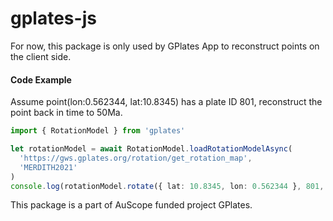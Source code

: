# gplates-js

For now, this package is only used by GPlates App to reconstruct points on the client side.

#### Code Example

Assume point(lon:0.562344, lat:10.8345) has a plate ID 801,
reconstruct the point back in time to 50Ma.

```typescript
import { RotationModel } from 'gplates'

let rotationModel = await RotationModel.loadRotationModelAsync(
  'https://gws.gplates.org/rotation/get_rotation_map',
  'MERDITH2021'
)
console.log(rotationModel.rotate({ lat: 10.8345, lon: 0.562344 }, 801, 50))
```

This package is a part of AuScope funded project GPlates.
